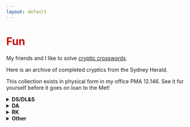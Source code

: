 ```yaml
---
layout: default
---
```


<h1 style="color: #cc0000;">Fun</h1>

My friends and I like to solve [cryptic crosswords](https://en.wikipedia.org/wiki/Cryptic_crossword). 

Here is an archive of completed cryptics from the Sydney Herald. 

This collection exists in physical form in my office PMA 12.146. See it for yourself before it goes on loan to the Met!

<details class="expand-box">
  <summary><strong>DS/DL&S</strong></summary>
  
  - [December 10, 2024](/assets/files/cryptics/DLS_12_10_24.pdf)
  - [January 14, 2025](/assets/files/cryptics/DLS_1_14_25.pdf)
  - [January 28, 2025](/assets/files/cryptics/DLS_1_28_25.pdf)
  - [April 1, 2025](/assets/files/cryptics/DLS_4_1_25.pdf)
  - [April 15, 2025](/assets/files/cryptics/DLS_4_15_25.pdf)
  - [April 25, 2024](/assets/files/cryptics/DS_4_25_25.pdf)
  - [June 24, 2025](/assets/files/cryptics/DLS_6_24_25.pdf)

</details>

<details class="expand-box">
  <summary><strong>DA</strong></summary>
  
  - [December 5, 2024](/assets/files/cryptics/DA_12_5_24.pdf)
  - [January 15, 2025](/assets/files/cryptics/DA_1_15_25.pdf)
  - [February 6, 2025](/assets/files/cryptics/DA_2_6_25.pdf)
  - [February 27, 2025](/assets/files/cryptics/DA_2_27_25.pdf)
  - [March 6, 2025](/assets/files/cryptics/DA_3_6_25.pdf)
  - [March 13, 2025](/assets/files/cryptics/DA_3_13_25.pdf)
  - [April 10, 2025](/assets/files/cryptics/DA_4_10_25.pdf)
  - [June 26, 2025](/assets/files/cryptics/DA_6_26_25.pdf)
  - [idk when](/assets/files/cryptics/DA_idk.pdf)
    
</details>

<details class="expand-box">
  <summary><strong>RK</strong></summary>

  - [December 11, 2024](/assets/files/cryptics/RK_12_11_24.pdf)
  - [December 25, 2024](/assets/files/cryptics/RK_12_25_24.pdf)
  - [February 19, 2025](/assets/files/cryptics/RK_2_19_25.pdf)
  - [March 19, 2025](/assets/files/cryptics/RK_3_19_25.pdf)
  - [March 26, 2025](/assets/files/cryptics/RK_3_26_25.pdf)
  - [April 9, 2025](/assets/files/cryptics/RK_4_9_25.pdf)
  - [April 23, 2025](/assets/files/cryptics/RK_4_23_25.pdf)
  - [June 18, 2025](/assets/files/cryptics/RK_6_18_25.pdf)
  - [idk when](/assets/files/cryptics/RK_idk.pdf)
    
</details>

<details class="expand-box">
  <summary><strong>Other</strong></summary>

  - [LR, December 30, 2024](/assets/files/cryptics/LR_12_30_24.pdf)
  - [NS, January 1, 2025](/assets/files/cryptics/NS_1_1_25.pdf)
  - [RM, April 13, 2025](/assets/files/cryptics/RM_4_13_25.pdf)
    
</details>


